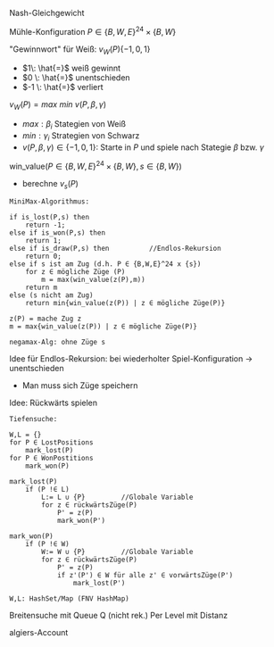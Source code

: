 Nash-Gleichgewicht

Mühle-Konfiguration $P \in \{B,W,E\}^{24} \times \{B,W\}$ 

"Gewinnwort" für Weiß: $v_W (P) \{-1, 0, 1\}$
- $1\: \hat{=}$ weiß gewinnt
- $0 \: \hat{=}$ unentschieden
- $-1 \: \hat{=}$ verliert

$v_W (P) = max\: min\: v(P, \beta, \gamma)$ 
- $max: \beta_i$ Stategien von Weiß
- $min: \gamma_i$ Strategien von Schwarz
- $v(P, \beta, \gamma) \in \{-1,0,1\}$: Starte in $P$ und spiele nach Stategie $\beta$ bzw. $\gamma$

win_value$(P \in \{B,W,E\}^{24} \times \{B,W\}, s \in \{B,W\})$ 
- berechne $v_s (P)$
```
MiniMax-Algorithmus:

if is_lost(P,s) then
	return -1;
else if is_won(P,s) then
	return 1;
else if is_draw(P,s) then          //Endlos-Rekursion
	return 0;
else if s ist am Zug (d.h. P ∈ {B,W,E}^24 x {s})
	for z ∈ mögliche Züge (P)
		m = max(win_value(z(P),m))
	return m
else (s nicht am Zug)
	return min{win_value(z(P)) | z ∈ mögliche Züge(P)}

z(P) = mache Zug z
m = max{win_value(z(P)) | z ∈ mögliche Züge(P)}

negamax-Alg: ohne Züge s
```

Idee für Endlos-Rekursion: bei wiederholter Spiel-Konfiguration -> unentschieden
- Man muss sich Züge speichern

Idee: Rückwärts spielen
```
Tiefensuche: 

W,L = {}
for P ∈ LostPositions
	mark_lost(P)
for P ∈ WonPostitions
	mark_won(P)

mark_lost(P)
	if (P !∈ L)
		L:= L ∪ {P}         //Globale Variable
		for z ∈ rückwärtsZüge(P)
			P' = z(P)
			mark_won(P')

mark_won(P)
	if (P !∈ W)
		W:= W ∪ {P}         //Globale Variable
		for z ∈ rückwärtsZüge(P)
			P' = z(P)
			if z'(P') ∈ W für alle z' ∈ vorwärtsZüge(P')
				mark_lost(P')

W,L: HashSet/Map (FNV HashMap)

```

Breitensuche mit Queue Q (nicht rek.)
Per Level mit Distanz

algiers-Account
